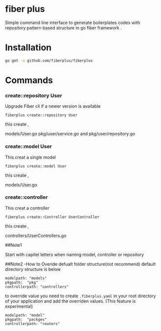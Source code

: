 # fiber plus
Simple command line interface to generate boilerplates codes with repository pattern based structure in go fiber framework . 

# Installation
```bash
go get -u github.com/fiberplus/fiberplus
```

# Commands
### create::repository User

Upgrade Fiber cli if a newer version is available

```
fiberplus create::repository User
```
this create ,

models/User.go
pkg/user/service.go and pkg/user/repository.go

### create::model User

This creat a single model

```
fiberplus create::model User
```
this create ,

models/User.go

### create::controller

This creat a controller

```
fiberplus create::Controller UserController
```
this create ,

controllers/UserControllers.go

##Note1 

Start with capitel letters when naming model, controller or repository

##Note2 -How to Overide defualt folder structure(not recommend)
default directory structure is below

```
modelpath: "models"
pkgpath:  "pkg"
controllerpath: "controllers"
```

to override value
you need to create `.fiberplus.yaml` in your root directory of your application and add the overriden values. (This feature is experimental)

```
modelpath: "model"
pkgpath:  "packges"
controllerpath: "routers"
```




